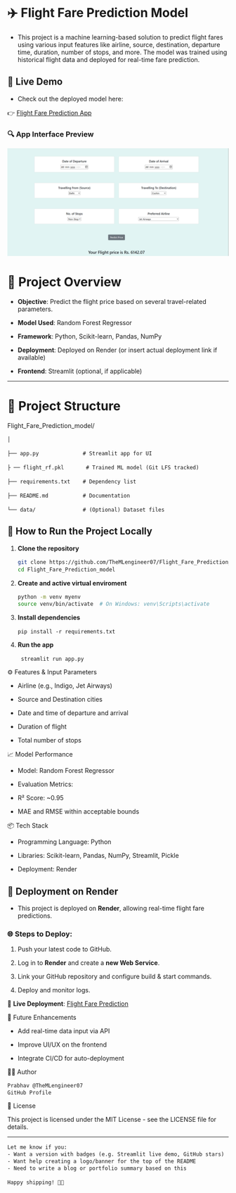 # ✈️ Flight Fare Prediction Model


* This project is a machine learning-based solution to predict flight fares using various input features like airline, source, destination, departure 
  time, duration, number of stops, and more. 
  The model was trained using historical flight data and deployed for real-time fare prediction.
  
## 🚀 Live Demo

 * Check out the deployed model here: 
   
👉 [Flight Fare Prediction App](https://flight-fare-prediction-model-rcoz.onrender.com)

 ### 🔍 App Interface Preview

   ![App Screenshot](https://github.com/TheMLengineer07/Flight_Fare_Prediction_model/blob/master/docs/Screenshot%202025-05-22%20143709.png)


   


# 📌 Project Overview

- **Objective**: Predict the flight price based on several travel-related parameters.
  
- **Model Used**: Random Forest Regressor
 
- **Framework**: Python, Scikit-learn, Pandas, NumPy
 
- **Deployment**: Deployed on Render (or insert actual deployment link if available)
 
- **Frontend**: Streamlit (optional, if applicable)

---

# 📂 Project Structure

Flight_Fare_Prediction_model/

    │

    ├── app.py              # Streamlit app for UI

    ├ ── flight_rf.pkl       # Trained ML model (Git LFS tracked)

    ├── requirements.txt    # Dependency list

    ├── README.md           # Documentation

    └── data/               # (Optional) Dataset files




## 🚀 How to Run the Project Locally

1. **Clone the repository**
   ```bash
   git clone https://github.com/TheMLengineer07/Flight_Fare_Prediction_model.git
   cd Flight_Fare_Prediction_model

2. **Create and active virtual enviroment**

   ```bash
   python -m venv myenv
   source venv/bin/activate  # On Windows: venv\Scripts\activate
   ```

3. **Install dependencies**

   ```pip install -r requirements.txt```

4. **Run the app**

   ``` streamlit run app.py```

⚙️ Features & Input Parameters

   *  Airline (e.g., Indigo, Jet Airways)

   *  Source and Destination cities

   *  Date and time of departure and arrival

   *  Duration of flight

   *  Total number of stops

 📈 Model Performance
 
   * Model: Random Forest Regressor

   * Evaluation Metrics:

   * R² Score: ~0.95

   * MAE and RMSE within acceptable bounds

 📦 Tech Stack
 
   * Programming Language: Python

   * Libraries: Scikit-learn, Pandas, NumPy, Streamlit, Pickle

   * Deployment: Render

 ## 🚀 Deployment on Render
 
   * This project is deployed on **Render**, allowing real-time flight fare predictions.

 ### 🌐 Steps to Deploy:
 
  1. Push your latest code to GitHub.
   
  2. Log in to **Render** and create a **new Web Service**.
   
  3. Link your GitHub repository and configure build & start commands.
   
  4. Deploy and monitor logs.

🔗 **Live Deployment**: [Flight Fare Prediction](https://flight-price-prediction-api.herokuapp.com/)


📌 Future Enhancements

   * Add real-time data input via API

   * Improve UI/UX on the frontend

   * Integrate CI/CD for auto-deployment

🙋‍♂️ Author


    Prabhav @TheMLengineer07
    GitHub Profile

📝 License

  This project is licensed under the MIT License - see the LICENSE file for details.


  ---

    Let me know if you:
    - Want a version with badges (e.g. Streamlit live demo, GitHub stars)
    - Want help creating a logo/banner for the top of the README
    - Need to write a blog or portfolio summary based on this

    Happy shipping! 💼✨








